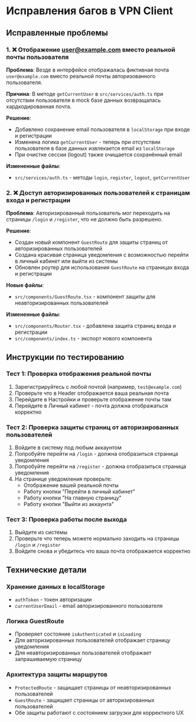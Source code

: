 # Исправления багов в VPN Client

## Исправленные проблемы

### 1. ❌ Отображение user@example.com вместо реальной почты пользователя

**Проблема**: Везде в интерфейсе отображалась фиктивная почта `user@example.com` вместо реальной почты авторизованного пользователя.

**Причина**: В методе `getCurrentUser` в `src/services/auth.ts` при отсутствии пользователя в mock базе данных возвращалась хардкодированная почта.

**Решение**:
- Добавлено сохранение email пользователя в `localStorage` при входе и регистрации
- Изменена логика `getCurrentUser` - теперь при отсутствии пользователя в базе данных извлекается email из `localStorage`
- При очистке сессии (logout) также очищается сохранённый email

**Измененные файлы**:
- `src/services/auth.ts` - методы `login`, `register`, `logout`, `getCurrentUser`

### 2. ❌ Доступ авторизированных пользователей к страницам входа и регистрации

**Проблема**: Авторизированный пользователь мог переходить на страницы `/login` и `/register`, что не должно быть разрешено.

**Решение**:
- Создан новый компонент `GuestRoute` для защиты страниц от авторизированных пользователей
- Создана красивая страница уведомления с возможностью перейти в личный кабинет или выйти из системы
- Обновлен роутер для использования `GuestRoute` на страницах входа и регистрации

**Новые файлы**:
- `src/components/GuestRoute.tsx` - компонент защиты для неавторизированных пользователей

**Измененные файлы**:
- `src/components/Router.tsx` - добавлена защита страниц входа и регистрации
- `src/components/index.ts` - экспорт нового компонента

## Инструкции по тестированию

### Тест 1: Проверка отображения реальной почты
1. Зарегистрируйтесь с любой почтой (например, `test@example.com`)
2. Проверьте что в Header отображается ваша реальная почта
3. Перейдите в Настройки и проверьте отображение почты там
4. Перейдите в Личный кабинет - почта должна отображаться корректно

### Тест 2: Проверка защиты страниц от авторизированных пользователей
1. Войдите в систему под любым аккаунтом
2. Попробуйте перейти на `/login` - должна отобразиться страница уведомления
3. Попробуйте перейти на `/register` - должна отобразиться страница уведомления
4. На странице уведомления проверьте:
   - Отображение вашей реальной почты
   - Работу кнопки "Перейти в личный кабинет"
   - Работу кнопки "На главную страницу" 
   - Работу кнопки "Выйти из аккаунта"

### Тест 3: Проверка работы после выхода
1. Выйдите из системы
2. Проверьте что теперь можете нормально заходить на страницы `/login` и `/register`
3. Войдите снова и убедитесь что ваша почта отображается корректно

## Технические детали

### Хранение данных в localStorage
- `authToken` - токен авторизации
- `currentUserEmail` - email авторизированного пользователя

### Логика GuestRoute
- Проверяет состояние `isAuthenticated` и `isLoading`
- Для авторизированных пользователей отображает страницу уведомления
- Для неавторизированных пользователей отображает запрашиваемую страницу

### Архитектура защиты маршрутов
- `ProtectedRoute` - защищает страницы от неавторизированных пользователей
- `GuestRoute` - защищает страницы от авторизированных пользователей
- Обе защиты работают с состоянием загрузки для корректного UX 